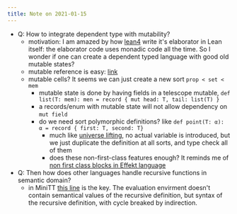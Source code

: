 ```yaml
---
title: Note on 2021-01-15
---
```


* Q: How to integrate dependent type with mutability?
  * motivation: I am amazed by how [lean4](https://github.com/leanprover/lean4) write it's elaborator in Lean itself: the elaborator code uses monadic code all the time. So I wonder if one can create a dependent typed language with good old mutable states?
  * mutable reference is easy: [link](https://softwareengineering.stackexchange.com/questions/255077/how-does-a-dependently-typed-programming-language-cope-with-mutability)
  * mutable cells? It seems we can just create a new sort `prop < set < mem`
    * mutable state is done by having fields in a telescope mutable, `def list(T: mem): men = record { mut head: T, tail: list(T) }`
    *  a records/enum with mutable state will not allow dependency on `mut field`
    * do we need sort polymorphic definitions? like `def point(T: α): α = record { first: T, second: T}`
      * much like [universe lifting](https://pigworker.wordpress.com/2015/01/09/universe-hierarchies/), no actual variable is introduced, but we just duplicate the definition at all sorts, and type check all of them
      * does these non-first-class features enough? It reminds me of [non first class blocks in Effekt language](https://effekt-lang.org/design-considerations.html)
* Q: Then how does other languages handle recursive functions in semantic domain?
  * in MiniTT [this line](https://github.com/kino3/Mini-TT/blob/master/Main.hs#L120) is the key. The evaluation envirment doesn't contain semantical values of the recursive definition, but syntax of the recursive definition, with cycle breaked by indirection.